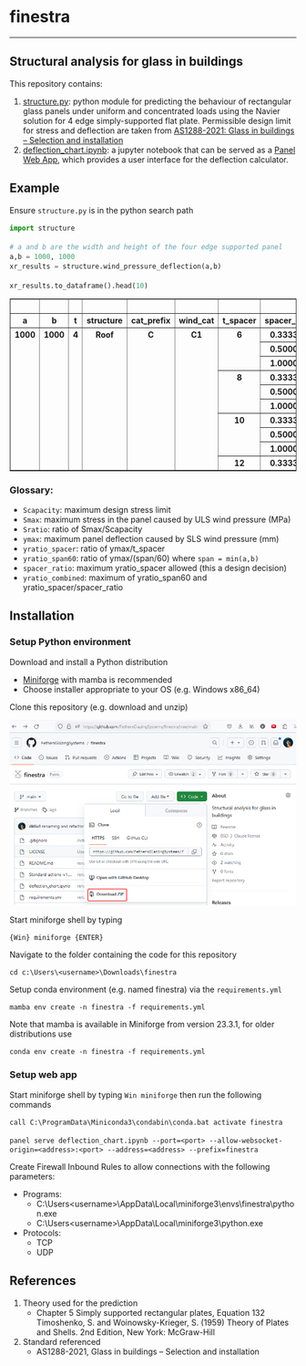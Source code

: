 # finestra
-----------

## Structural analysis for glass in buildings
This repository contains:
1. [structure.py](): python module for predicting the behaviour of rectangular glass panels under uniform and concentrated loads using the Navier solution for 4 edge simply-supported flat plate. Permissible design limit for stress and deflection are taken from [AS1288-2021: Glass in buildings – Selection and installation](https://www.agwa.com.au/AGWA/Media/Articles/20210629-TFS-RevisionAS1288.aspx)
2. [deflection_chart.ipynb](): a jupyter notebook that can be served as a [Panel Web App](https://panel.holoviz.org/), which provides a user interface for the deflection calculator.


## Example
Ensure ```structure.py``` is in the python search path
```python
import structure

# a and b are the width and height of the four edge supported panel
a,b = 1000, 1000 
xr_results = structure.wind_pressure_deflection(a,b)

xr_results.to_dataframe().head(10)

```

<table border="1" class="dataframe">  <thead>    <tr style="text-align: right;">      <th></th>      <th></th>      <th></th>      <th></th>      <th></th>      <th></th>      <th></th>      <th></th>      <th>Sratio</th>      <th>Smax</th>      <th>yratio_spacer</th>      <th>yratio_span60</th>      <th>yratio_combined</th>      <th>ymax</th>    </tr>    <tr>      <th>a</th>      <th>b</th>      <th>t</th>      <th>structure</th>      <th>cat_prefix</th>      <th>wind_cat</th>      <th>t_spacer</th>      <th>spacer_ratio</th>      <th></th>      <th></th>      <th></th>      <th></th>      <th></th>      <th></th>    </tr>  </thead>  <tbody>    <tr>      <th rowspan="10" valign="top">1000</th>      <th rowspan="10" valign="top">1000</th>      <th rowspan="10" valign="top">4</th>      <th rowspan="10" valign="top">Roof</th>      <th rowspan="10" valign="top">C</th>      <th rowspan="10" valign="top">C1</th>      <th rowspan="3" valign="top">6</th>      <th>0.333333</th>      <td>0.349386</td>      <td>34.054204</td>      <td>1.023728</td>      <td>0.368542</td>      <td>3.071185</td>      <td>6.142371</td>    </tr>    <tr>      <th>0.500000</th>      <td>0.349386</td>      <td>34.054204</td>      <td>1.023728</td>      <td>0.368542</td>      <td>2.047457</td>      <td>6.142371</td>    </tr>    <tr>      <th>1.000000</th>      <td>0.349386</td>      <td>34.054204</td>      <td>1.023728</td>      <td>0.368542</td>      <td>1.023728</td>      <td>6.142371</td>    </tr>    <tr>      <th rowspan="3" valign="top">8</th>      <th>0.333333</th>      <td>0.349386</td>      <td>34.054204</td>      <td>0.767796</td>      <td>0.368542</td>      <td>2.303389</td>      <td>6.142371</td>    </tr>    <tr>      <th>0.500000</th>      <td>0.349386</td>      <td>34.054204</td>      <td>0.767796</td>      <td>0.368542</td>      <td>1.535593</td>      <td>6.142371</td>    </tr>    <tr>      <th>1.000000</th>      <td>0.349386</td>      <td>34.054204</td>      <td>0.767796</td>      <td>0.368542</td>      <td>0.767796</td>      <td>6.142371</td>    </tr>    <tr>      <th rowspan="3" valign="top">10</th>      <th>0.333333</th>      <td>0.349386</td>      <td>34.054204</td>      <td>0.614237</td>      <td>0.368542</td>      <td>1.842711</td>      <td>6.142371</td>    </tr>    <tr>      <th>0.500000</th>      <td>0.349386</td>      <td>34.054204</td>      <td>0.614237</td>      <td>0.368542</td>      <td>1.228474</td>      <td>6.142371</td>    </tr>    <tr>      <th>1.000000</th>      <td>0.349386</td>      <td>34.054204</td>      <td>0.614237</td>      <td>0.368542</td>      <td>0.614237</td>      <td>6.142371</td>    </tr>    <tr>      <th>12</th>      <th>0.333333</th>      <td>0.349386</td>      <td>34.054204</td>      <td>0.511864</td>      <td>0.368542</td>      <td>1.535593</td>      <td>6.142371</td>    </tr>  </tbody></table>

### Glossary:
- ```Scapacity```: maximum design stress limit
- ```Smax```: maximum stress in the panel caused by ULS wind pressure (MPa)
- ```Sratio```: ratio of Smax/Scapacity
- ```ymax```: maximum panel deflection caused by SLS wind pressure (mm)
- ```yratio_spacer```: ratio of ymax/t_spacer
- ```yratio_span60```: ratio of ymax/(span/60) where ```span = min(a,b)```
- ```spacer_ratio```: maximum yratio_spacer allowed (this a design decision) 
- ```yratio_combined```: maximum of yratio_span60 and yratio_spacer/spacer_ratio

## Installation
### Setup Python environment
Download and install a Python distribution
- [Miniforge](https://github.com/conda-forge/miniforge) with mamba is recommended
- Choose installer appropriate to your OS (e.g. Windows x86_64)

Clone this repository (e.g. download and unzip)

![how to clone repository](docs/finestra-download-zip.png)

Start miniforge shell by typing
    
    {Win} miniforge {ENTER}

Navigate to the folder containing the code for this repository

    cd c:\Users\<username>\Downloads\finestra

Setup conda environment (e.g. named finestra) via the ```requirements.yml```

    mamba env create -n finestra -f requirements.yml
    
Note that mamba is available in Miniforge from version 23.3.1, for older distributions use

    conda env create -n finestra -f requirements.yml

### Setup web app
Start miniforge shell by typing ```Win miniforge``` then run the following commands

    call C:\ProgramData\Miniconda3\condabin\conda.bat activate finestra

    panel serve deflection_chart.ipynb --port=<port> --allow-websocket-origin=<address>:<port> --address=<address> --prefix=finestra

Create Firewall Inbound Rules to allow connections with the following parameters:
- Programs: 
    - C:\Users\<username>\AppData\Local\miniforge3\envs\finestra\python.exe 
    - C:\Users\<username>\AppData\Local\miniforge3\python.exe
- Protocols:
    - TCP
    - UDP


## References
1. Theory used for the prediction
    - Chapter 5 Simply supported rectangular plates, Equation 132
Timoshenko, S. and Woinowsky-Krieger, S. (1959) Theory of Plates and Shells. 2nd Edition, New York: McGraw-Hill
2. Standard referenced
    - AS1288-2021, Glass in buildings – Selection and installation

